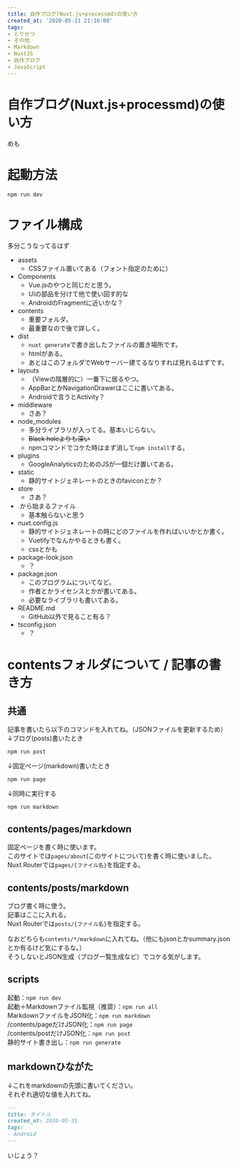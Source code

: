 ```yaml
---
title: 自作ブログ(Nuxt.js+processmd)の使い方
created_at: '2020-05-31 21:10:00'
tags:
- とりせつ
- その他
- Markdown
- NuxtJS
- 自作ブログ
- JavaScript
---
```


# 自作ブログ(Nuxt.js+processmd)の使い方
めも

# 起動方法

```console
npm run dev
```

# ファイル構成

多分こうなってるはず

- assets
    - CSSファイル置いてある（フォント指定のために）
- Components
    - Vue.jsのやつと同じだと思う。
    - UIの部品を分けて他で使い回す的な
    - AndroidのFragmentに近いかな？
- contents
    - 重要フォルダ。
    - 最重要なので後で詳しく。
- dist
    - `nuxt generate`で書き出したファイルの置き場所です。
    - htmlがある。
    - あとはこのフォルダでWebサーバー建てるなりすれば見れるはずです。
- layouts
    - （Viewの階層的に）一番下に居るやつ。
    - AppBarとかNavigationDrawerはここに書いてある。
    - Androidで言うとActivity？
- middleware
    - さあ？
- node_modules
    - 多分ライブラリが入ってる。基本いじらない。
    - ~~Black holeよりも深い~~
    - npmコマンドでコケた時はまず消して`npm install`する。
- plugins
    - GoogleAnalyticsのためのJSが一個だけ置いてある。
- static
    - 静的サイトジェネレートのときのfaviconとか？
- store
    - さあ？
- .から始まるファイル
    - 基本触らないと思う
- nuxt.config.js
    - 静的サイトジェネレートの時にどのファイルを作ればいいかとか書く。
    - Vuetifyでなんかやるときも書く。
    - cssとかも
- package-look.json
    - ？
- package.json
    - このプログラムについてなど。
    - 作者とかライセンスとかが書いてある。
    - 必要なライブラリも書いてある。
- README.md
    - GitHub以外で見ること有る？
- tsconfig.json
    - ？
# contentsフォルダについて / 記事の書き方
## 共通
記事を書いたら以下のコマンドを入れてね。（JSONファイルを更新するため）  
↓ブログ(posts)書いたとき
```console
npm run post
```
↓固定ページ(markdown)書いたとき
```console
npm run page
```  
↓同時に実行する
```console
npm run markdown
```
## contents/pages/markdown
固定ページを書く時に使います。  
このサイトでは`pages/about`(このサイトについて)を書く時に使いました。  
Nuxt Routerでは`pages/{ファイル名}`を指定する。
## contents/posts/markdown
ブログ書く時に使う。  
記事はここに入れる。  
Nuxt Routerでは`posts/{ファイル名}`を指定する。

なおどちらも`contents/*/markdown`に入れてね。（他にもjsonとかsummary.jsonとか有るけど気にするな。）  
そうしないとJSON生成（ブログ一覧生成など）でコケる気がします。

## scripts
起動：`npm run dev`  
起動＋Markdownファイル監視（推奨）：`npm run all`  
MarkdownファイルをJSON化：`npm run markdown`  
/contents/pageだけJSON化：`npm run page`  
/contents/postだけJSON化：`npm run post`  
静的サイト書き出し：`npm run generate`

## markdownひながた
↓これをmarkdownの先頭に書いてください。  
それぞれ適切な値を入れてね。
```markdown
---
title: タイトル
created_at: 2020-05-31
tags:
- Android
---
```

いじょう？
